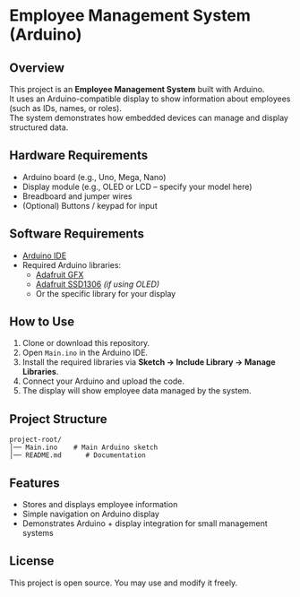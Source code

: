 
# Employee Management System (Arduino)

## Overview
This project is an **Employee Management System** built with Arduino.  
It uses an Arduino-compatible display to show information about employees (such as IDs, names, or roles).  
The system demonstrates how embedded devices can manage and display structured data.

## Hardware Requirements
- Arduino board (e.g., Uno, Mega, Nano)  
- Display module (e.g., OLED or LCD – specify your model here)  
- Breadboard and jumper wires  
- (Optional) Buttons / keypad for input  

## Software Requirements
- [Arduino IDE](https://www.arduino.cc/en/software)  
- Required Arduino libraries:
  - [Adafruit GFX](https://github.com/adafruit/Adafruit-GFX-Library)  
  - [Adafruit SSD1306](https://github.com/adafruit/Adafruit_SSD1306) *(if using OLED)*  
  - Or the specific library for your display  

## How to Use
1. Clone or download this repository.  
2. Open `Main.ino` in the Arduino IDE.  
3. Install the required libraries via **Sketch → Include Library → Manage Libraries**.  
4. Connect your Arduino and upload the code.  
5. The display will show employee data managed by the system.  

## Project Structure
```
project-root/
│── Main.ino    # Main Arduino sketch
│── README.md      # Documentation
```

## Features
- Stores and displays employee information  
- Simple navigation on Arduino display  
- Demonstrates Arduino + display integration for small management systems  

## License
This project is open source. You may use and modify it freely.
